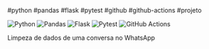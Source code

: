#python #pandas #flask #pytest #github #github-actions #projeto

![Python](https://img.shields.io/badge/-Python-3776AB?&logo=Python&logoColor=FFFFFF) ![Pandas](https://img.shields.io/badge/-Pandas-150458?&logo=Pandas&logoColor=FFFFFF) ![Flask](https://img.shields.io/badge/-Flask-181717?&logo=Flask&logoColor=FFFFFF) ![Pytest](https://img.shields.io/badge/-Pytest-0A9EDC?&logo=Pytest&logoColor=FFFFFF) ![GitHub Actions](https://img.shields.io/badge/-GitHub%20Actions-2088FF?&logo=GitHub%20Actions&logoColor=FFFFFF)

Limpeza de dados de uma conversa no WhatsApp

